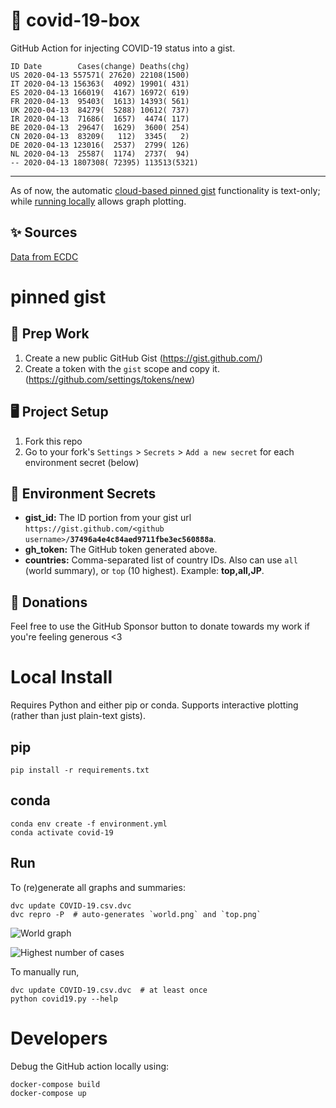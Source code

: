 # 🏥 covid-19-box

GitHub Action for injecting COVID-19 status into a gist.

```
ID Date        Cases(change) Deaths(chg)
US 2020-04-13 557571( 27620) 22108(1500)
IT 2020-04-13 156363(  4092) 19901( 431)
ES 2020-04-13 166019(  4167) 16972( 619)
FR 2020-04-13  95403(  1613) 14393( 561)
UK 2020-04-13  84279(  5288) 10612( 737)
IR 2020-04-13  71686(  1657)  4474( 117)
BE 2020-04-13  29647(  1629)  3600( 254)
CN 2020-04-13  83209(   112)  3345(   2)
DE 2020-04-13 123016(  2537)  2799( 126)
NL 2020-04-13  25587(  1174)  2737(  94)
-- 2020-04-13 1807308( 72395) 113513(5321)
```

---

As of now, the automatic [cloud-based pinned gist](#pinned-gist) functionality is text-only;
while [running locally](#local-install) allows graph plotting.

## ✨ Sources

[Data from ECDC](https://www.ecdc.europa.eu/en/publications-data/download-todays-data-geographic-distribution-covid-19-cases-worldwide)

# pinned gist

## 🎒 Prep Work
1. Create a new public GitHub Gist (https://gist.github.com/)
1. Create a token with the `gist` scope and copy it. (https://github.com/settings/tokens/new)

## 🖥 Project Setup
1. Fork this repo
1. Go to your fork's `Settings` > `Secrets` > `Add a new secret` for each environment secret (below)

## 🤫 Environment Secrets
- **gist_id:** The ID portion from your gist url `https://gist.github.com/<github username>/`**`37496a4e4c84aed9711fbe3ec560888a`**.
- **gh_token:** The GitHub token generated above.
- **countries:** Comma-separated list of country IDs. Also can use `all` (world summary), or `top` (10 highest). Example: **top,all,JP**.

## 💸 Donations

Feel free to use the GitHub Sponsor button to donate towards my work if you're feeling generous <3

# Local Install

Requires Python and either pip or conda. Supports interactive plotting (rather than just plain-text gists).

## pip

```
pip install -r requirements.txt
```

## conda

```
conda env create -f environment.yml
conda activate covid-19
```

## Run

To (re)generate all graphs and summaries:

```
dvc update COVID-19.csv.dvc
dvc repro -P  # auto-generates `world.png` and `top.png`
```

![World graph](world.png)

![Highest number of cases](top.png)

To manually run,

```
dvc update COVID-19.csv.dvc  # at least once
python covid19.py --help
```

# Developers

Debug the GitHub action locally using:

```
docker-compose build
docker-compose up
```
